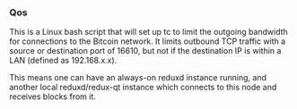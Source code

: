 ### Qos ###

This is a Linux bash script that will set up tc to limit the outgoing bandwidth for connections to the Bitcoin network. It limits outbound TCP traffic with a source or destination port of 16610, but not if the destination IP is within a LAN (defined as 192.168.x.x).

This means one can have an always-on reduxd instance running, and another local reduxd/redux-qt instance which connects to this node and receives blocks from it.
